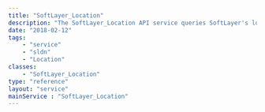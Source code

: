 ```yaml
---
title: "SoftLayer_Location"
description: "The SoftLayer_Location API service queries SoftLayer's location tree to find locations for all softlayer resources including bare metal servers, virtual servers, storage repositories, datacenters, points of presence, and many more. "
date: "2018-02-12"
tags:
    - "service"
    - "sldn"
    - "Location"
classes:
    - "SoftLayer_Location"
type: "reference"
layout: "service"
mainService : "SoftLayer_Location"
---
```


